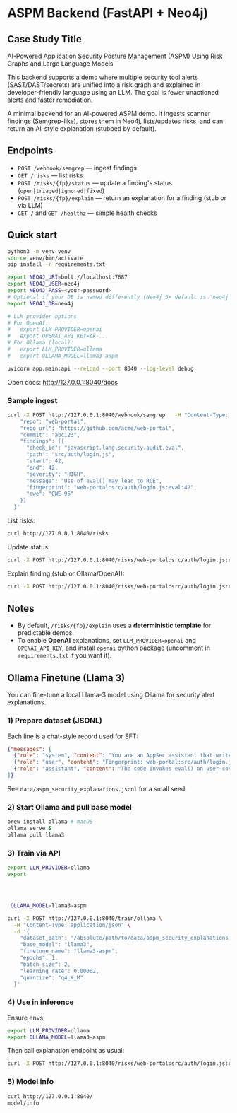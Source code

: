 # ASPM Backend (FastAPI + Neo4j)
## Case Study Title

AI-Powered Application Security Posture Management (ASPM) Using Risk Graphs and Large Language Models

This backend supports a demo where multiple security tool alerts (SAST/DAST/secrets) are unified into a risk graph and explained in developer-friendly language using an LLM. The goal is fewer unactioned alerts and faster remediation.

A minimal backend for an AI-powered ASPM demo. It ingests scanner findings (Semgrep-like),
stores them in Neo4j, lists/updates risks, and can return an AI-style explanation (stubbed by default).

## Endpoints

- `POST /webhook/semgrep` — ingest findings
- `GET /risks` — list risks
- `POST /risks/{fp}/status` — update a finding's status (`open|triaged|ignored|fixed`)
- `POST /risks/{fp}/explain` — return an explanation for a finding (stub or via LLM)
- `GET /` and `GET /healthz` — simple health checks

## Quick start

```bash
python3 -m venv venv
source venv/bin/activate
pip install -r requirements.txt

export NEO4J_URI=bolt://localhost:7687
export NEO4J_USER=neo4j
export NEO4J_PASS=<your-password>
# Optional if your DB is named differently (Neo4j 5+ default is 'neo4j'):
export NEO4J_DB=neo4j

# LLM provider options
# For OpenAI:
#   export LLM_PROVIDER=openai
#   export OPENAI_API_KEY=sk-...
# For Ollama (local):
#   export LLM_PROVIDER=ollama
#   export OLLAMA_MODEL=llama3-aspm

uvicorn app.main:api --reload --port 8040 --log-level debug
```

Open docs: http://127.0.0.1:8040/docs

### Sample ingest

```bash
curl -X POST http://127.0.0.1:8040/webhook/semgrep   -H "Content-Type: application/json"   -d '{
    "repo": "web-portal",
    "repo_url": "https://github.com/acme/web-portal",
    "commit": "abc123",
    "findings": [{
      "check_id": "javascript.lang.security.audit.eval",
      "path": "src/auth/login.js",
      "start": 42,
      "end": 42,
      "severity": "HIGH",
      "message": "Use of eval() may lead to RCE",
      "fingerprint": "web-portal:src/auth/login.js:eval:42",
      "cwe": "CWE-95"
    }]
  }'
```

List risks:
```bash
curl http://127.0.0.1:8040/risks
```

Update status:
```bash
curl -X POST http://127.0.0.1:8040/risks/web-portal:src/auth/login.js:eval:42/status   -H "Content-Type: application/json"   -d '{"status":"triaged"}'
```

Explain finding (stub or Ollama/OpenAI):
```bash
curl -X POST http://127.0.0.1:8040/risks/web-portal:src/auth/login.js:eval:42/explain
```

## Notes

- By default, `/risks/{fp}/explain` uses a **deterministic template** for predictable demos.
- To enable **OpenAI** explanations, set `LLM_PROVIDER=openai` and `OPENAI_API_KEY`,
  and install `openai` python package (uncomment in `requirements.txt` if you want it).

## Ollama Finetune (Llama 3)

You can fine-tune a local Llama-3 model using Ollama for security alert explanations.

### 1) Prepare dataset (JSONL)

Each line is a chat-style record used for SFT:

```json
{"messages": [
  {"role": "system", "content": "You are an AppSec assistant that writes concise, actionable explanations for developers."},
  {"role": "user", "content": "Fingerprint: web-portal:src/auth/login.js:eval:42\nSeverity: HIGH\nPath: src/auth/login.js\nRule: javascript.lang.security.audit.eval\nMessage: Use of eval() may lead to RCE\nCWE: CWE-95\nInclude: what it means, why it matters, and the exact fix to apply."},
  {"role": "assistant", "content": "The code invokes eval() on user-controlled input, enabling arbitrary code execution... [concise, actionable fix here]."}
]}
```

See `data/aspm_security_explanations.jsonl` for a small seed.

### 2) Start Ollama and pull base model

```bash
brew install ollama # macOS
ollama serve &
ollama pull llama3
```

### 3) Train via API

```bash
export LLM_PROVIDER=ollama
export




 OLLAMA_MODEL=llama3-aspm

curl -X POST http://127.0.0.1:8040/train/ollama \
  -H "Content-Type: application/json" \
  -d '{
    "dataset_path": "/absolute/path/to/data/aspm_security_explanations.jsonl",
    "base_model": "llama3",
    "finetune_name": "llama3-aspm",
    "epochs": 1,
    "batch_size": 2,
    "learning_rate": 0.00002,
    "quantize": "q4_K_M"
  }'
```

### 4) Use in inference

Ensure envs:

```bash
export LLM_PROVIDER=ollama
export OLLAMA_MODEL=llama3-aspm
```

Then call explanation endpoint as usual:

```bash
curl -X POST http://127.0.0.1:8040/risks/web-portal:src/auth/login.js:eval:42/explain
```

### 5) Model info

```bash
curl http://127.0.0.1:8040/
model/info
```
